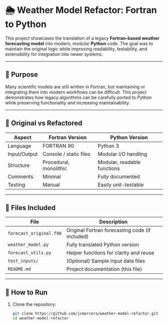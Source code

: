 # 🌦️ Weather Model Refactor: Fortran to Python

This project showcases the translation of a legacy **Fortran-based weather forecasting model** into modern, modular **Python** code. The goal was to maintain the original logic while improving readability, testability, and extensibility for integration into newer systems.

---

## 🧠 Purpose

Many scientific models are still written in Fortran, but maintaining or integrating them into modern workflows can be difficult. This project demonstrates how legacy algorithms can be carefully ported to Python while preserving functionality and increasing maintainability.

---

## 🔁 Original vs Refactored

| Aspect | Fortran Version | Python Version |
|--------|------------------|----------------|
| Language | FORTRAN 90 | Python 3 |
| Input/Output | Console / static files | Modular I/O handling |
| Structure | Procedural, monolithic | Modular, readable functions |
| Comments | Minimal | Fully documented |
| Testing | Manual | Easily unit-testable |

---

## 📁 Files Included

| File | Description |
|------|-------------|
| `forecast_original.f90` | Original Fortran forecasting code (if included) |
| `weather_model.py` | Fully translated Python version |
| `forecast_utils.py` | Helper functions for clarity and reuse |
| `test_inputs/` | (Optional) Sample input data files |
| `README.md` | Project documentation (this file) |

---

## 🚀 How to Run

1. Clone the repository:
   ```bash
   git clone https://github.com/jcmercera/weather-model-refactor.git
   cd weather-model-refactor
